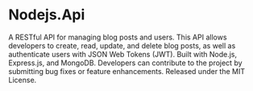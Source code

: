 # Nodejs.Api
A RESTful API for managing blog posts and users. This API allows developers to create, read, update, and delete blog posts, as well as authenticate users with JSON Web Tokens (JWT). Built with Node.js, Express.js, and MongoDB. Developers can contribute to the project by submitting bug fixes or feature enhancements. Released under the MIT License.
